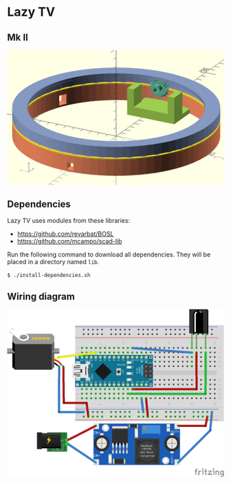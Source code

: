 # Lazy TV

## Mk II
![Mk II](lazy-tv-mk-II.png)

## Dependencies

Lazy TV uses modules from these libraries:
* https://github.com/revarbat/BOSL
* https://github.com/mcampo/scad-lib

Run the following command to download all dependencies. They will be placed in a directory named `lib`.
```console
$ ./install-dependencies.sh
```

## Wiring diagram

![Breadboard view](breadboard-view.png)